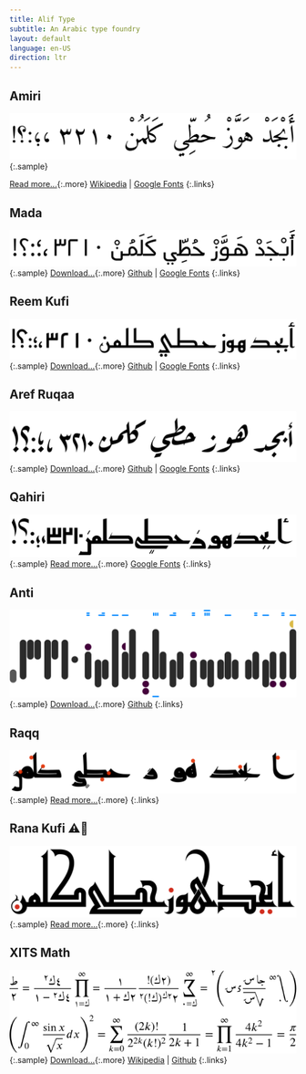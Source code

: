 ```yaml
---
title: Alif Type
subtitle: An Arabic type foundry
layout: default
language: en-US
direction: ltr
---
```


Amiri
-----
![Amiri](assets/images/amiri.svg "Amiri")
{:.sample}

[Read more...](/amiri/english){:.more}
[Wikipedia](https://en.wikipedia.org/wiki/Amiri_(typeface)) |
[Google Fonts](https://fonts.google.com/specimen/Amiri)
{:.links}

Mada
----
![Mada](assets/images/mada.svg "Mada")
{:.sample}
[Download...](https://github.com/aliftype/mada/releases/latest){:.more}
[Github](https://github.com/aliftype/mada) |
[Google Fonts](https://fonts.google.com/specimen/Mada)
{:.links}

Reem Kufi
---------
![Reem Kufi](assets/images/reem-kufi.svg "Reem Kufi")
{:.sample}
[Download...](https://github.com/aliftype/reem-kufi/releases/latest){:.more}
[Github](https://github.com/aliftype/reem-kufi) |
[Google Fonts](https://fonts.google.com/specimen/Reem+Kufi)
{:.links}

Aref Ruqaa
----------
![Aref Ruqaa](assets/images/aref-ruqaa.svg "Aref Ruqaa")
{:.sample}
[Download...](https://github.com/aliftype/aref-ruqaa/releases/latest){:.more}
[Github](https://github.com/aliftype/aref-ruqaa) |
[Google Fonts](https://fonts.google.com/specimen/Aref+Ruqaa)
{:.links}

Qahiri
------
![](assets/images/qahiri.svg "Qahiri")
{:.sample}
[Read more...](/qahiri/english){:.more}
[Google Fonts](https://fonts.google.com/specimen/Qahiri)
{:.links}

Anti
----
![](assets/images/anti.svg "Anti")
{:.sample}
[Download...](https://github.com/aliftype/anti/releases/latest){:.more}
[Github](https://github.com/aliftype/anti)
{:.links}

Raqq
----
![](assets/images/raqq.svg "Raqq")
{:.sample}
[Read more...](/raqq/english){:.more}
{:.links}

Rana Kufi ⚠️🚧
---------
![](assets/images/rana-kufi.svg "Rana Kufi")
{:.sample}
[Read more...](/rana-kufi/english){:.more}
{:.links}

XITS Math
---------
![](assets/images/xits.svg "XITS Math")
{:.sample}
[Download...](https://github.com/aliftype/xits/releases/latest){:.more}
[Wikipedia](https://en.wikipedia.org/wiki/XITS_font_project) |
[Github](https://github.com/aliftype/xits)
{:.links}
